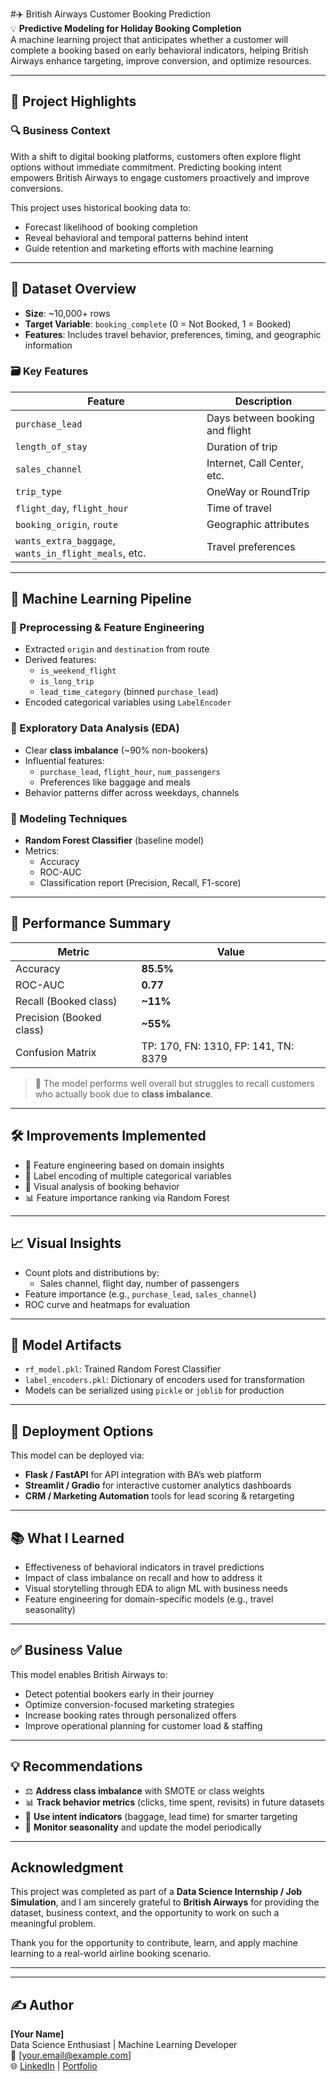 #✈️ British Airways Customer Booking Prediction  
💡 **Predictive Modeling for Holiday Booking Completion**  
A machine learning project that anticipates whether a customer will complete a booking based on early behavioral indicators, helping British Airways enhance targeting, improve conversion, and optimize resources.

---

## 🌟 Project Highlights

### 🔍 Business Context  
With a shift to digital booking platforms, customers often explore flight options without immediate commitment. Predicting booking intent empowers British Airways to engage customers proactively and improve conversions.

This project uses historical booking data to:

- Forecast likelihood of booking completion
- Reveal behavioral and temporal patterns behind intent
- Guide retention and marketing efforts with machine learning

---

## 📂 Dataset Overview  

- **Size**: ~10,000+ rows  
- **Target Variable**: `booking_complete` (0 = Not Booked, 1 = Booked)  
- **Features**: Includes travel behavior, preferences, timing, and geographic information  

### 🗃 Key Features

| Feature | Description |
|--------|-------------|
| `purchase_lead` | Days between booking and flight |
| `length_of_stay` | Duration of trip |
| `sales_channel` | Internet, Call Center, etc. |
| `trip_type` | OneWay or RoundTrip |
| `flight_day`, `flight_hour` | Time of travel |
| `booking_origin`, `route` | Geographic attributes |
| `wants_extra_baggage`, `wants_in_flight_meals`, etc. | Travel preferences |

---

## 🧠 Machine Learning Pipeline

### 🔹 Preprocessing & Feature Engineering

- Extracted `origin` and `destination` from route  
- Derived features:
  - `is_weekend_flight`
  - `is_long_trip`
  - `lead_time_category` (binned `purchase_lead`)
- Encoded categorical variables using `LabelEncoder`

### 🔹 Exploratory Data Analysis (EDA)

- Clear **class imbalance** (~90% non-bookers)
- Influential features:
  - `purchase_lead`, `flight_hour`, `num_passengers`
  - Preferences like baggage and meals
- Behavior patterns differ across weekdays, channels

### 🔹 Modeling Techniques

- **Random Forest Classifier** (baseline model)  
- Metrics:
  - Accuracy
  - ROC-AUC
  - Classification report (Precision, Recall, F1-score)

---

## 🧪 Performance Summary  

| Metric | Value |
|--------|-------|
| Accuracy | **85.5%** |
| ROC-AUC | **0.77** |
| Recall (Booked class) | **~11%** |
| Precision (Booked class) | **~55%** |
| Confusion Matrix | TP: 170, FN: 1310, FP: 141, TN: 8379 |

> 🔎 The model performs well overall but struggles to recall customers who actually book due to **class imbalance**.

---

## 🛠 Improvements Implemented  

- 🧹 Feature engineering based on domain insights  
- 🔢 Label encoding of multiple categorical variables  
- 🔎 Visual analysis of booking behavior  
- 📊 Feature importance ranking via Random Forest

---

## 📈 Visual Insights

- Count plots and distributions by:
  - Sales channel, flight day, number of passengers
- Feature importance (e.g., `purchase_lead`, `sales_channel`)
- ROC curve and heatmaps for evaluation

---

## 💾 Model Artifacts

- `rf_model.pkl`: Trained Random Forest Classifier  
- `label_encoders.pkl`: Dictionary of encoders used for transformation  
- Models can be serialized using `pickle` or `joblib` for production

---

## 🚀 Deployment Options

This model can be deployed via:

- **Flask / FastAPI** for API integration with BA’s web platform  
- **Streamlit / Gradio** for interactive customer analytics dashboards  
- **CRM / Marketing Automation** tools for lead scoring & retargeting

---

## 📚 What I Learned

- Effectiveness of behavioral indicators in travel predictions  
- Impact of class imbalance on recall and how to address it  
- Visual storytelling through EDA to align ML with business needs  
- Feature engineering for domain-specific models (e.g., travel seasonality)

---

## ✅ Business Value

This model enables British Airways to:

- Detect potential bookers early in their journey  
- Optimize conversion-focused marketing strategies  
- Increase booking rates through personalized offers  
- Improve operational planning for customer load & staffing

---

## 💡 Recommendations

- ⚖️ **Address class imbalance** with SMOTE or class weights  
- 📊 **Track behavior metrics** (clicks, time spent, revisits) in future datasets  
- 🎯 **Use intent indicators** (baggage, lead time) for smarter targeting  
- 📆 **Monitor seasonality** and update the model periodically

--- 

## Acknowledgment

This project was completed as part of a **Data Science Internship / Job Simulation**, and I am sincerely grateful to **British Airways** for providing the dataset, business context, and the opportunity to work on such a meaningful problem.

Thank you for the opportunity to contribute, learn, and apply machine learning to a real-world airline booking scenario.

---

---

## ✍️ Author  
**[Your Name]**  
Data Science Enthusiast | Machine Learning Developer  
📧 [your.email@example.com]  
🌐 [LinkedIn](#) | [Portfolio](#)
